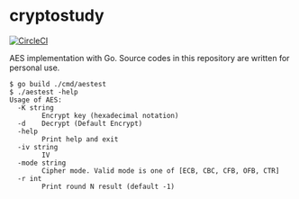# cryptostudy

[![CircleCI](https://circleci.com/gh/mas9612/cryptostudy.svg?style=svg)](https://circleci.com/gh/mas9612/cryptostudy)

AES implementation with Go.
Source codes in this repository are written for personal use.

```
$ go build ./cmd/aestest
$ ./aestest -help
Usage of AES:
  -K string
        Encrypt key (hexadecimal notation)
  -d    Decrypt (Default Encrypt)
  -help
        Print help and exit
  -iv string
        IV
  -mode string
        Cipher mode. Valid mode is one of [ECB, CBC, CFB, OFB, CTR]
  -r int
        Print round N result (default -1)
```
